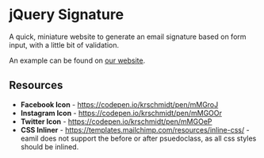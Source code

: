 # jQuery Signature

A quick, miniature website to generate an email signature based on form input, with a little bit of validation.

An example can be found on [our website](https://it.lanecc.edu/signature/).

## Resources
* **Facebook Icon** - https://codepen.io/krschmidt/pen/mMGroJ
* **Instagram Icon** - https://codepen.io/krschmidt/pen/mMGOOr
* **Twitter Icon** - https://codepen.io/krschmidt/pen/mMGOeP
* **CSS Inliner** - https://templates.mailchimp.com/resources/inline-css/ - eamil does not support the before or after psuedoclass, as all css styles should be inlined.